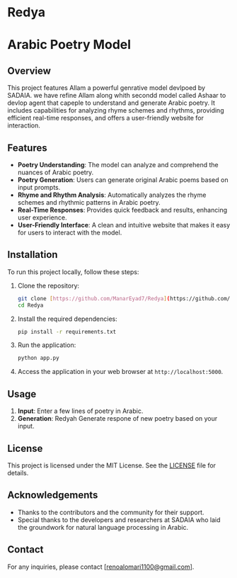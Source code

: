 # Redya
# Arabic Poetry Model

## Overview

This project features Allam a powerful genrative model devlpoed by SADAIA. we have refine Allam along whith secondd model called Ashaar to devlop agent that capeple to understand and generate Arabic poetry. It includes capabilities for analyzing rhyme schemes and rhythms, providing efficient real-time responses, and offers a user-friendly website for interaction.

## Features

- **Poetry Understanding**: The model can analyze and comprehend the nuances of Arabic poetry.
- **Poetry Generation**: Users can generate original Arabic poems based on input prompts.
- **Rhyme and Rhythm Analysis**: Automatically analyzes the rhyme schemes and rhythmic patterns in Arabic poetry.
- **Real-Time Responses**: Provides quick feedback and results, enhancing user experience.
- **User-Friendly Interface**: A clean and intuitive website that makes it easy for users to interact with the model.

## Installation

To run this project locally, follow these steps:

1. Clone the repository:
   ```bash
   git clone [https://github.com/ManarEyad7/Redya](https://github.com/ManarEyad7/Redya).git
   cd Redya
   ```

2. Install the required dependencies:
   ```bash
   pip install -r requirements.txt
   ```

3. Run the application:
   ```bash
   python app.py
   ```

4. Access the application in your web browser at `http://localhost:5000`.

## Usage

1. **Input**: Enter a few lines of poetry in Arabic.
2. **Generation**: Redyah Generate respone of new poetry based on your input.


## License

This project is licensed under the MIT License. See the [LICENSE](LICENSE) file for details.

## Acknowledgements

- Thanks to the contributors and the community for their support.
- Special thanks to the developers and researchers at SADAIA who laid the groundwork for natural language processing in Arabic.

## Contact

For any inquiries, please contact [renoalomari1100@gmail.com].
